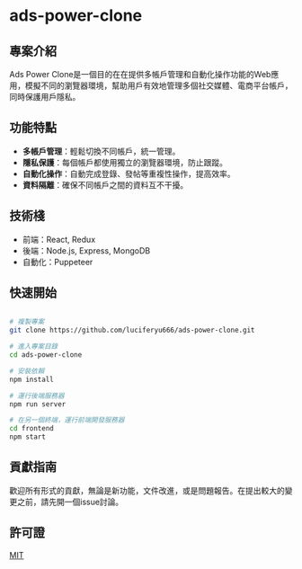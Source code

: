# ads-power-clone
## 專案介紹

Ads Power Clone是一個目的在在提供多帳戶管理和自動化操作功能的Web應用，模擬不同的瀏覽器環境，幫助用戶有效地管理多個社交媒體、電商平台帳戶，同時保護用戶隱私。

## 功能特點

- **多帳戶管理**：輕鬆切換不同帳戶，統一管理。
- **隱私保護**：每個帳戶都使用獨立的瀏覽器環境，防止跟蹤。
- **自動化操作**：自動完成登錄、發帖等重複性操作，提高效率。
- **資料隔離**：確保不同帳戶之間的資料互不干擾。

## 技術棧

- 前端：React, Redux
- 後端：Node.js, Express, MongoDB
- 自動化：Puppeteer

## 快速開始

```bash

# 複製專案
git clone https://github.com/luciferyu666/ads-power-clone.git

# 進入專案目錄
cd ads-power-clone

# 安裝依賴
npm install

# 運行後端服務器
npm run server

# 在另一個終端，運行前端開發服務器
cd frontend
npm start
```

## 貢獻指南

歡迎所有形式的貢獻，無論是新功能，文件改進，或是問題報告。在提出較大的變更之前，請先開一個issue討論。

## 許可證

[MIT](LICENSE)
